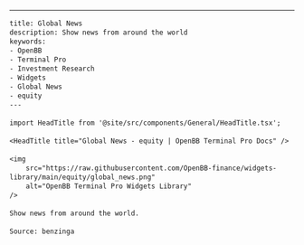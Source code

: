 ---
    title: Global News
    description: Show news from around the world
    keywords:
    - OpenBB
    - Terminal Pro
    - Investment Research
    - Widgets
    - Global News
    - equity
    ---

    import HeadTitle from '@site/src/components/General/HeadTitle.tsx';

    <HeadTitle title="Global News - equity | OpenBB Terminal Pro Docs" />

    <img
        src="https://raw.githubusercontent.com/OpenBB-finance/widgets-library/main/equity/global_news.png"
        alt="OpenBB Terminal Pro Widgets Library"
    />

    Show news from around the world.

    Source: benzinga
    

